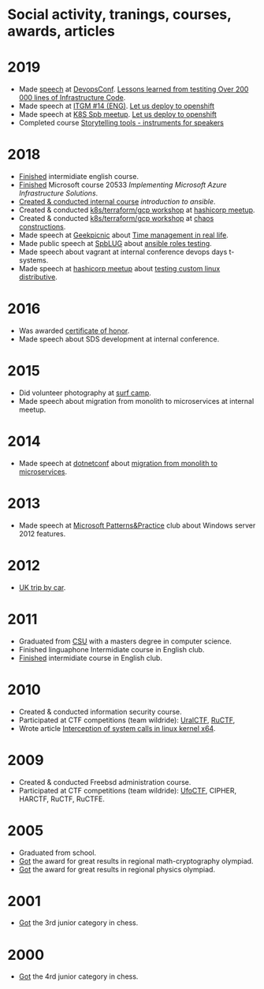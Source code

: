 # Social activity, tranings, courses, awards, articles

# 2019
* Made [speech](assets/2019_devopsconf.jpg?raw=true) at [DevopsConf](http://devopsconf.io/moscow-rit/2019/abstracts/4906). [Lessons learned from testiting Over 200 000 lines of Infrastructure Code](it/200k_iac.md).
* Made speech at [ITGM #14 (ENG)](https://piter-united.ru/#rec91713889). [Let us deploy to openshift](it/deploy2openshift-en.md) 
* Made speech at [K8S Spb meetup](https://www.meetup.com/kubernetes-spb/events/258970186/). [Let us deploy to openshift](it/deploy2openshift-en.md) 
* Completed course [Storytelling tools - instruments for speakers](assets/2019_storytelling.png?raw=true)

# 2018
* [Finished](assets/2018_english.jpg?raw=true) intermidiate english course.
* [Finished](assets/2018_azure.jpg) Microsoft course 20533 _Implementing Microsoft Azure Infrastructure Solutions_.
* [Created & conducted internal course](assets/2018_ansible.jpg) _introduction to ansible_.
* Created & conducted [k8s/terraform/gcp workshop](https://cloud.mail.ru/public/F193/yjoC7irob) at [hashicorp meetup](https://www.meetup.com/St-Petersburg-Russia-HashiCorp-User-Group/events/253644141/).
* Created & conducted [k8s/terraform/gcp workshop](https://cloud.mail.ru/public/MK6G/DgNtrv5x5) at [chaos constructions](https://chaosconstructions.ru/).
* Made speech at [Geekpicnic](https://vk.com/geekpicnicspb2018) about [Time management in real life](life/time-management-irl.md).
* Made public speech at [SpbLUG](http://spblug.org/) about [ansible roles testing](it/test-ansible-roles-via-testkitchen-inside-hyperv.md).
* Made speech about vagrant at internal conference devops days t-systems.
* Made speech at [hashicorp meetup](https://www.meetup.com/St-Petersburg-Russia-HashiCorp-User-Group/events/247154437/) about [testing custom linux distributive]((it/how-to-test-custom-os-distr.md)).

# 2016
* Was awarded [certificate of honor](assets/2016_rcntec.jpg).
* Made speech about SDS development at internal conference.

# 2015
* Did volunteer photography at [surf camp](https://vk.com/aloha74).
* Made speech about migration from monolith to microservices at internal meetup.

# 2014
* Made speech at [dotnetconf](http://dotnetconf.ru/materialy/monitoringandalerting) about [migration from monolith to microservices](it/monolith-to-microservices.md).

# 2013
* Made speech at [Microsoft Patterns&Practice](http://ineta.ru/MPPC/Meeting/2013-03-20-18-30) club about Windows server 2012 features.

# 2012
* [UK trip by car](life/UK-trip-by-car.md).

# 2011
* Graduated from [CSU](http://www.csu.ru/) with a  masters degree in computer science.
* Finished linguaphone Intermidiate course in English club.
* [Finished](assets/2011_english.jpg) intermidiate course in English club.

# 2010
* Created & conducted information security course.
* Participated at CTF competitions (team wildride): [UralCTF](assets/2010_uralctg.jpg), [RuCTF](assets/2010_ructf.jpg),
* Wrote article [Interception of system calls in linux kernel x64](https://habr.com/post/110369/).

# 2009
* Created & conducted Freebsd administration course.
* Participated at CTF competitions (team wildride): [UfoCTF](assets/2009_ufoctf.jpg), CIPHER, HARCTF, RuCTF, RuCTFE.

# 2005
* Graduated from school.
* [Got](assets/2005_crypto.jpg) the award for great results in regional math-cryptography olympiad.
* [Got](assets/2005_base.jpg) the award for great results in regional physics olympiad.

# 2001
* [Got](assets/2001_chess.jpg) the 3rd junior category in chess.

# 2000
* [Got](assets/2001_chess.jpg) the 4rd junior category in chess.
